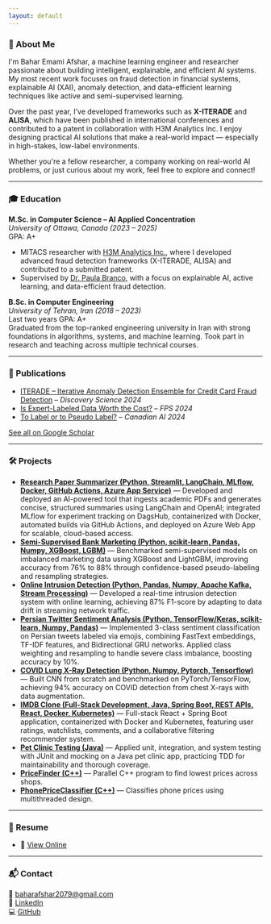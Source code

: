 ```yaml
---
layout: default
---
```


### 🌟 About Me

I'm Bahar Emami Afshar, a machine learning engineer and researcher passionate about building intelligent, explainable, and efficient AI systems. My most recent work focuses on fraud detection in financial systems, explainable AI (XAI), anomaly detection, and data-efficient learning techniques like active and semi-supervised learning.

Over the past year, I’ve developed frameworks such as **X-ITERADE** and **ALISA**, which have been published in international conferences and contributed to a patent in collaboration with H3M Analytics Inc. I enjoy designing practical AI solutions that make a real-world impact — especially in high-stakes, low-label environments.

Whether you're a fellow researcher, a company working on real-world AI problems, or just curious about my work, feel free to explore and connect!

---
### 🎓 Education

**M.Sc. in Computer Science – AI Applied Concentration**  
*University of Ottawa, Canada (2023 – 2025)*  
GPA: A+  
- MITACS researcher with [H3M Analytics Inc.](https://h3m.io/home), where I developed advanced fraud detection frameworks (X-ITERADE, ALISA) and contributed to a submitted patent.
- Supervised by [Dr. Paula Branco](https://paobranco.github.io/), with a focus on explainable AI, active learning, and data-efficient fraud detection.

**B.Sc. in Computer Engineering**  
*University of Tehran, Iran (2018 – 2023)*  
Last two years GPA: A+  
Graduated from the top-ranked engineering university in Iran with strong foundations in algorithms, systems, and machine learning. Took part in research and teaching across multiple technical courses.

---

### 📰 Publications

- [ITERADE – Iterative Anomaly Detection Ensemble for Credit Card Fraud Detection](https://link.springer.com/chapter/10.1007/978-3-031-78980-9_8) – *Discovery Science 2024*
- [Is Expert-Labeled Data Worth the Cost?](https://link.springer.com/chapter/10.1007/978-3-031-87496-3_12) – *FPS 2024*
- [To Label or to Pseudo Label?](https://caiac.pubpub.org/pub/r5yzx1s1) – *Canadian AI 2024*

[See all on Google Scholar](https://scholar.google.ca/citations?user=1a4pNfgAAAAJ&hl=en)

---

### 🛠️ Projects

- **[Research Paper Summarizer (Python, Streamlit, LangChain, MLflow, Docker, GitHub Actions, Azure App Service)](https://github.com/beafshar/paper-summarizer)** — Developed and deployed an AI-powered tool that ingests academic PDFs and generates concise, structured summaries using LangChain and OpenAI; integrated MLflow for experiment tracking on DagsHub, containerized with Docker, automated builds via GitHub Actions, and deployed on Azure Web App for scalable, cloud-based access. 
- **[Semi-Supervised Bank Marketing (Python, scikit-learn, Pandas, Numpy, XGBoost, LGBM)](https://github.com/beafshar/SSL_Comparison)** — Benchmarked semi-supervised models on imbalanced marketing data using XGBoost and LightGBM, improving accuracy from 76% to 88% through confidence-based pseudo-labeling and resampling strategies.  
- **[Online Intrusion Detection (Python, Pandas, Numpy, Apache Kafka, Stream Processing)](https://github.com/beafshar/OnlineLearningID)** — Developed a real-time intrusion detection system with online learning, achieving 87% F1-score by adapting to data drift in streaming network traffic.
- **[Persian Twitter Sentiment Analysis (Python, TensorFlow/Keras, scikit-learn, Numpy, Pandas)](https://github.com/beafshar/Sentiment-Analysis)** — Implemented 3-class sentiment classification on Persian tweets labeled via emojis, combining FastText embeddings, TF-IDF features, and Bidirectional GRU networks. Applied class weighting and resampling to handle severe class imbalance, boosting accuracy by 10%.
- **[COVID Lung X-Ray Detection (Python, Numpy, Pytorch, Tensorflow)](https://github.com/beafshar/COVID-X-Ray-Classifier)** — Built CNN from scratch and benchmarked on PyTorch/TensorFlow, achieving 94% accuracy on COVID detection from chest X-rays with data augmentation.  
- **[IMDB Clone (Full-Stack Development, Java, Spring Boot, REST APIs, React, Docker, Kubernetes)](https://github.com/beafshar/IEMDB)** — Full-stack React + Spring Boot application, containerized with Docker and Kubernetes, featuring user ratings, watchlists, comments, and a collaborative filtering recommender system.  
- **[Pet Clinic Testing (Java)]()** — Applied unit, integration, and system testing with JUnit and mocking on a Java pet clinic app, practicing TDD for maintainability and thorough coverage.
- **[PriceFinder (C++)](https://github.com/beafshar/Multiprocess-Pipeline)** — Parallel C++ program to find lowest prices across shops.
- **[PhonePriceClassifier (C++)](https://github.com/beafshar/Parallel-Programming)** — Classifies phone prices using multithreaded design.
  
---


### 📄 Resume

- 📄 [View Online](resume.html)

---

### 📬 Contact

📧 [baharafshar2079@gmail.com](mailto:baharafshar2079@gmail.com)  
🔗 [LinkedIn](https://linkedin.com/in/bahar-afshar)  
💻 [GitHub](https://github.com/beafshar)

